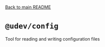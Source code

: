 [Back to main README](../../README.md)

# `@udev/config`

Tool for reading and writing configuration files
